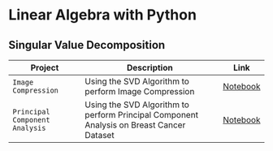 # Linear Algebra with Python

## Singular Value Decomposition
| Project | Description | Link |
| --- | --- | --- |
| `Image Compression` | Using the SVD Algorithm to perform Image Compression | [Notebook](https://github.com/eshaansn/lin-alg/blob/master/Singular%20Value%20Decomposition/Image%20Compression/Image%20Compression.ipynb) |
| `Principal Component Analysis` | Using the SVD Algorithm to perform Principal Component Analysis on Breast Cancer Dataset | [Notebook](https://github.com/eshaansn/lin-alg/blob/master/Singular%20Value%20Decomposition/Principal%20Component%20Analysis%20with%20SVD/Principal%20Component%20Analysis%20with%20SVD.ipynb)
